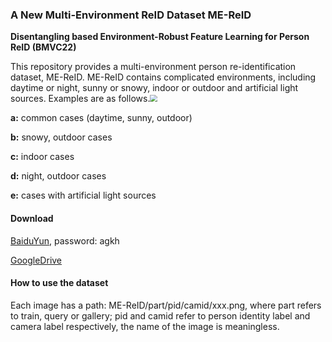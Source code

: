 ### A New Multi-Environment ReID Dataset ME-ReID

**Disentangling based Environment-Robust Feature Learning for Person ReID (BMVC22)**

This repository provides a multi-environment person re-identification dataset, ME-ReID. ME-ReID contains complicated environments, including daytime or night, sunny or snowy, indoor or outdoor and artificial light sources. Examples are as follows.<img src="D:\学习\实验室\ME-ReID数据集\final\show.png" style="zoom:70%;" />

**a:** common cases (daytime, sunny, outdoor)

**b:** snowy, outdoor cases

**c:** indoor cases

**d:** night, outdoor cases

**e:** cases with artificial light sources

#### Download

[BaiduYun](https://pan.baidu.com/s/1WUuoOMG5gkHKeIrNbHvBug), password: agkh

[GoogleDrive](https://drive.google.com/file/d/1EG0vmwzREpf39UZ3pQOQZbrNzo34nO8a/view?usp=sharing)

#### How to use the dataset

Each image has a path: ME-ReID/part/pid/camid/xxx.png, where part refers to train, query or gallery; pid and camid refer to person identity label and camera label respectively, the name of the image is meaningless.

